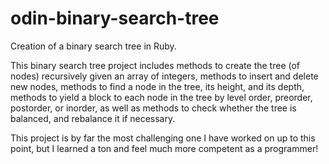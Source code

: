 # odin-binary-search-tree
Creation of a binary search tree in Ruby.

This binary search tree project includes methods to create the tree (of nodes) recursively given an array of integers, methods to insert and delete new nodes, methods to find a node in the tree, its height, and its depth, methods to yield a block to each node in the tree by level order, preorder, postorder, or inorder, as well as methods to check whether the tree is balanced, and rebalance it if necessary.


This project is by far the most challenging one I have worked on up to this point, but I learned a ton and feel much more competent as a programmer!